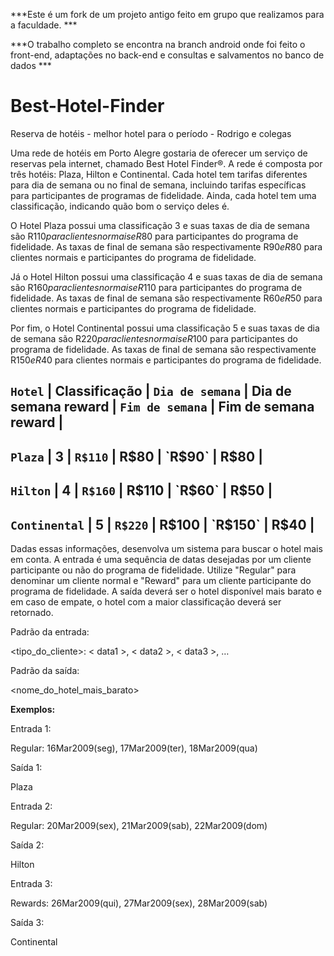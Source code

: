 ***Este é um fork de um projeto antigo feito em grupo que realizamos para a faculdade. ***

***O trabalho completo se encontra na branch android onde foi feito o front-end, adaptações no back-end e consultas e salvamentos no banco de dados ***









# Best-Hotel-Finder

Reserva de hotéis - melhor hotel para o período - Rodrigo e colegas

 
 
Uma rede de hotéis em Porto Alegre gostaria de oferecer um serviço de reservas pela internet, chamado Best Hotel Finder®. A rede é composta por três hotéis: Plaza, Hilton e Continental. Cada hotel tem tarifas diferentes para dia de semana ou no final de semana, incluindo tarifas específicas para participantes de  programas de fidelidade. Ainda, cada hotel tem uma classificação, indicando quão bom o serviço deles é.

 

O Hotel Plaza possui uma classificação 3 e suas taxas de dia de semana são R$110 para clientes normais e R$80 para participantes do programa de fidelidade. As taxas de final de semana são respectivamente R$90 e R$80 para clientes normais e participantes do programa de fidelidade.

 

Já o Hotel Hilton possui uma classificação 4 e suas taxas de dia de semana são R$160 para clientes normais e R$110 para participantes do programa de fidelidade. As taxas de final de semana são respectivamente R$60 e R$50 para clientes normais e participantes do programa de fidelidade.

 

Por fim, o Hotel Continental possui uma classificação 5 e suas taxas de dia de semana são R$220 para clientes normais e R$100 para participantes do programa de fidelidade. As taxas de final de semana são respectivamente R$150 e R$40 para clientes normais e participantes do programa de fidelidade.



`Hotel` | Classificação | `Dia de semana` | Dia de semana reward | `Fim de semana` | Fim de semana reward |
---
`Plaza` | 3 | `R$110` | R$80 | `R$90` | R$80 |
---
`Hilton` | 4 | `R$160` | R$110 | `R$60` | R$50 |
---
`Continental` | 5 | `R$220` | R$100 | `R$150` | R$40 |
---



Dadas essas informações, desenvolva um sistema para buscar o hotel mais em conta. A entrada é uma sequência de datas desejadas por um cliente participante ou não do programa de fidelidade. Utilize "Regular" para denominar um cliente normal e "Reward" para um cliente participante do programa de fidelidade. A saída deverá ser o hotel disponível mais barato e em caso de empate, o hotel com a maior classificação deverá ser retornado.




Padrão da entrada:

<tipo_do_cliente>: < data1 >, < data2 >, < data3 >, …

 
Padrão da saída:

<nome_do_hotel_mais_barato>

**Exemplos:**



Entrada 1:

Regular: 16Mar2009(seg), 17Mar2009(ter), 18Mar2009(qua)

Saída 1:

Plaza


Entrada 2:

Regular: 20Mar2009(sex), 21Mar2009(sab), 22Mar2009(dom)
 
Saída 2:

Hilton



Entrada 3:

Rewards: 26Mar2009(qui), 27Mar2009(sex), 28Mar2009(sab)

Saída 3:

Continental
